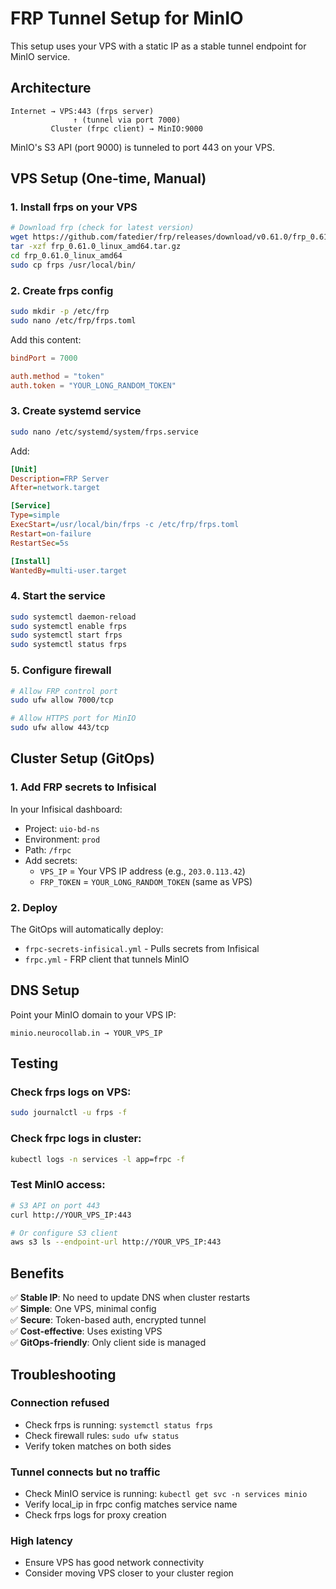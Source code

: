 # FRP Tunnel Setup for MinIO

This setup uses your VPS with a static IP as a stable tunnel endpoint for MinIO service.

## Architecture

```
Internet → VPS:443 (frps server)
              ↑ (tunnel via port 7000)
         Cluster (frpc client) → MinIO:9000
```

MinIO's S3 API (port 9000) is tunneled to port 443 on your VPS.

## VPS Setup (One-time, Manual)

### 1. Install frps on your VPS

```bash
# Download frp (check for latest version)
wget https://github.com/fatedier/frp/releases/download/v0.61.0/frp_0.61.0_linux_amd64.tar.gz
tar -xzf frp_0.61.0_linux_amd64.tar.gz
cd frp_0.61.0_linux_amd64
sudo cp frps /usr/local/bin/
```

### 2. Create frps config

```bash
sudo mkdir -p /etc/frp
sudo nano /etc/frp/frps.toml
```

Add this content:

```toml
bindPort = 7000

auth.method = "token"
auth.token = "YOUR_LONG_RANDOM_TOKEN"
```

### 3. Create systemd service

```bash
sudo nano /etc/systemd/system/frps.service
```

Add:

```ini
[Unit]
Description=FRP Server
After=network.target

[Service]
Type=simple
ExecStart=/usr/local/bin/frps -c /etc/frp/frps.toml
Restart=on-failure
RestartSec=5s

[Install]
WantedBy=multi-user.target
```

### 4. Start the service

```bash
sudo systemctl daemon-reload
sudo systemctl enable frps
sudo systemctl start frps
sudo systemctl status frps
```

### 5. Configure firewall

```bash
# Allow FRP control port
sudo ufw allow 7000/tcp

# Allow HTTPS port for MinIO
sudo ufw allow 443/tcp
```

## Cluster Setup (GitOps)

### 1. Add FRP secrets to Infisical

In your Infisical dashboard:
- Project: `uio-bd-ns`
- Environment: `prod`
- Path: `/frpc`
- Add secrets:
  - `VPS_IP` = Your VPS IP address (e.g., `203.0.113.42`)
  - `FRP_TOKEN` = `YOUR_LONG_RANDOM_TOKEN` (same as VPS)

### 2. Deploy

The GitOps will automatically deploy:
- `frpc-secrets-infisical.yml` - Pulls secrets from Infisical
- `frpc.yml` - FRP client that tunnels MinIO

## DNS Setup

Point your MinIO domain to your VPS IP:

```
minio.neurocollab.in → YOUR_VPS_IP
```

## Testing

### Check frps logs on VPS:
```bash
sudo journalctl -u frps -f
```

### Check frpc logs in cluster:
```bash
kubectl logs -n services -l app=frpc -f
```

### Test MinIO access:
```bash
# S3 API on port 443
curl http://YOUR_VPS_IP:443

# Or configure S3 client
aws s3 ls --endpoint-url http://YOUR_VPS_IP:443
```

## Benefits

✅ **Stable IP**: No need to update DNS when cluster restarts  
✅ **Simple**: One VPS, minimal config  
✅ **Secure**: Token-based auth, encrypted tunnel  
✅ **Cost-effective**: Uses existing VPS  
✅ **GitOps-friendly**: Only client side is managed

## Troubleshooting

### Connection refused
- Check frps is running: `systemctl status frps`
- Check firewall rules: `sudo ufw status`
- Verify token matches on both sides

### Tunnel connects but no traffic
- Check MinIO service is running: `kubectl get svc -n services minio`
- Verify local_ip in frpc config matches service name
- Check frps logs for proxy creation

### High latency
- Ensure VPS has good network connectivity
- Consider moving VPS closer to your cluster region


